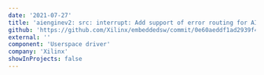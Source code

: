 ```yaml
---
date: '2021-07-27'
title: 'aienginev2: src: interrupt: Add support of error routing for AIE ML'
github: 'https://github.com/Xilinx/embeddedsw/commit/0e60aeddf1ad2939f4093b283a048d289b1fe708'
external: ''
component: 'Userspace driver'
company: 'Xilinx'
showInProjects: false
---
```

